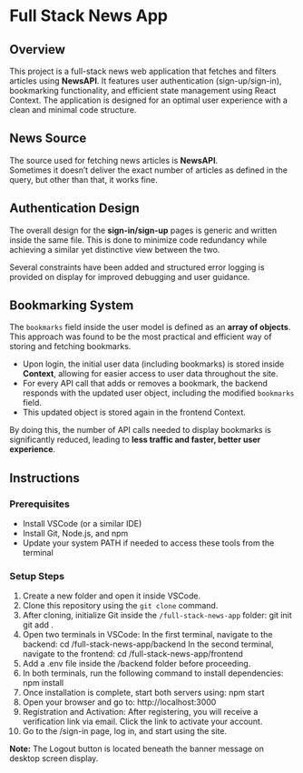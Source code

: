 # Full Stack News App

## Overview

This project is a full-stack news web application that fetches and filters articles using **NewsAPI**. It features user authentication (sign-up/sign-in), bookmarking functionality, and efficient state management using React Context. The application is designed for an optimal user experience with a clean and minimal code structure.

## News Source

The source used for fetching news articles is **NewsAPI**.  
Sometimes it doesn’t deliver the exact number of articles as defined in the query, but other than that, it works fine.

## Authentication Design

The overall design for the **sign-in/sign-up** pages is generic and written inside the same file. This is done to minimize code redundancy while achieving a similar yet distinctive view between the two.

Several constraints have been added and structured error logging is provided on display for improved debugging and user guidance.

## Bookmarking System

The `bookmarks` field inside the user model is defined as an **array of objects**. This approach was found to be the most practical and efficient way of storing and fetching bookmarks.

- Upon login, the initial user data (including bookmarks) is stored inside **Context**, allowing for easier access to user data throughout the site.
- For every API call that adds or removes a bookmark, the backend responds with the updated user object, including the modified `bookmarks` field.
- This updated object is stored again in the frontend Context.

By doing this, the number of API calls needed to display bookmarks is significantly reduced, leading to **less traffic and faster, better user experience**.

## Instructions

### Prerequisites
- Install VSCode (or a similar IDE)
- Install Git, Node.js, and npm
- Update your system PATH if needed to access these tools from the terminal

### Setup Steps

1. Create a new folder and open it inside VSCode.
2. Clone this repository using the `git clone` command.
3. After cloning, initialize Git inside the `/full-stack-news-app` folder:
     git init
     git add .
4. Open two terminals in VSCode:
     In the first terminal, navigate to the backend:
        cd /full-stack-news-app/backend
     In the second terminal, navigate to the frontend:
        cd /full-stack-news-app/frontend
5. Add a .env file inside the /backend folder before proceeding.
6. In both terminals, run the following command to install dependencies:
     npm install
8. Once installation is complete, start both servers using:
     npm start
10. Open your browser and go to:  http://localhost:3000
12. Registration and Activation:
      After registering, you will receive a verification link via email.
      Click the link to activate your account.
13. Go to the /sign-in page, log in, and start using the site.

**Note:** The Logout button is located beneath the banner message on desktop screen display.
